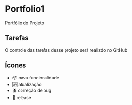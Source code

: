 # Portfolio1
Portfólio do Projeto

## Tarefas

O controle das tarefas desse projeto será realizdo no GitHub

## Ícones

- :package: nova funcionalidade
- :up: atualização
- :beetle: correção de bug
- :checkered_flag: release